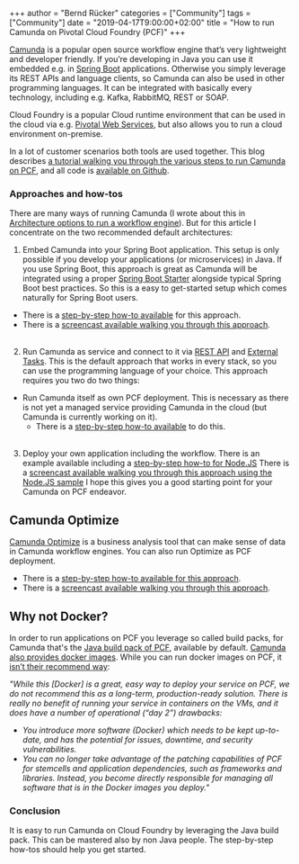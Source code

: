 +++
author = "Bernd Rücker"
categories = ["Community"]
tags = ["Community"]
date = "2019-04-17T9:00:00+02:00"
title = "How to run Camunda on Pivotal Cloud Foundry (PCF)"
+++

[Camunda](https://camunda.com/) is a popular open source workflow engine that’s very lightweight and developer friendly. If you’re developing in Java you can use it embedded e.g. in [Spring Boot](https://spring.io/projects/spring-boot) applications. Otherwise you simply leverage its REST APIs and language clients, so Camunda can also be used in other programming languages. It can be integrated with basically every technology, including e.g. Kafka, RabbitMQ, REST or SOAP.

<!--more-->
Cloud Foundry is a popular Cloud runtime environment that can be used in the cloud via e.g. [Pivotal Web Services](https://run.pivotal.io/), but also allows you to run a cloud environment on-premise.

In a lot of customer scenarios both tools are used together. This blog describes [a tutorial walking you through the various steps to run Camunda on PCF](https://github.com/berndruecker/camunda-on-pcf), and all code is [available on Github](https://github.com/adam-p/markdown-here/wiki/Markdown-Cheatsheet#lines).

### Approaches and how-tos
There are many ways of running Camunda (I wrote about this in [Architecture options to run a workflow engine](https://blog.bernd-ruecker.com/architecture-options-to-run-a-workflow-engine-6c2419902d91)). But for this article I concentrate on the two recommended default architectures:

1. Embed Camunda into your Spring Boot application. This setup is only possible if you develop your applications (or microservices) in Java. If you use Spring Boot, this approach is great as Camunda will be integrated using a proper [Spring Boot Starter](https://docs.camunda.org/manual/latest/user-guide/spring-boot-integration/) alongside typical Spring Boot best practices. So this is a easy to get-started setup which comes naturally for Spring Boot users.
  - There is a [step-by-step how-to available](https://github.com/berndruecker/camunda-on-pcf/tree/master/spring-boot-embedded-engine-sample) for this approach.
  - There is a [screencast available walking you through this approach](https://www.youtube.com/watch?v=va2uf-RRhPs).
  <br><br>

2. Run Camunda as service and connect to it via [REST API](https://docs.camunda.org/manual/latest/reference/rest/) and [External Tasks](https://docs.camunda.org/manual/latest/user-guide/process-engine/external-tasks/). This is the default approach that works in every stack, so you can use the programming language of your choice. This approach requires you two do two things:
  - Run Camunda itself as own PCF deployment. This is necessary as there is not yet a managed service providing Camunda in the cloud (but Camunda is currently working on it).
      - There is a [step-by-step how-to available](https://github.com/berndruecker/camunda-on-pcf/tree/master/engine-as-a-service) to do this.
<br><br>

3. Deploy your own application including the workflow.
There is an example available including a [step-by-step how-to for Node.JS](https://www.youtube.com/watch?v=e0rdC8ElxLk)
There is a [screencast available walking you through this approach using the Node.JS sample](https://www.youtube.com/watch?v=va2uf-RRhPs)
I hope this gives you a good starting point for your Camunda on PCF endeavor.

## Camunda Optimize
[Camunda Optimize](https://camunda.com/products/optimize/) is a business analysis tool that can make sense of data in Camunda workflow engines. You can also run Optimize as PCF deployment.
  - There is a [step-by-step how-to available for this approach](https://github.com/berndruecker/camunda-on-pcf/tree/master/optimize-as-a-service).
  - There is a [screencast available walking you through this approach](https://www.youtube.com/watch?v=w_EOtS9-pWU).

## Why not Docker?
In order to run applications on PCF you leverage so called build packs, for Camunda that's the [Java build pack of PCF](https://github.com/cloudfoundry/java-buildpack),  available by default. [Camunda also provides docker images](https://github.com/camunda/docker-camunda-bpm-platform). While you can run docker images on PCF, it [isn’t their recommend way](https://docs.pivotal.io/tiledev/2-2/bosh-release.html):

_"While this [Docker] is a great, easy way to deploy your service on PCF, we do not recommend this as a long-term, production-ready solution. There is really no benefit of running your service in containers on the VMs, and it does have a number of operational (“day 2”) drawbacks:_

  - _You introduce more software (Docker) which needs to be kept up-to-date, and has the potential for issues, downtime, and security vulnerabilities._
  - _You can no longer take advantage of the patching capabilities of PCF for stemcells and application dependencies, such as frameworks and libraries. Instead, you become directly responsible for managing all software that is in the Docker images you deploy."_

### Conclusion
It is easy to run Camunda on Cloud Foundry by leveraging the Java build pack. This can be mastered also by non Java people. The step-by-step how-tos should help you get started.
